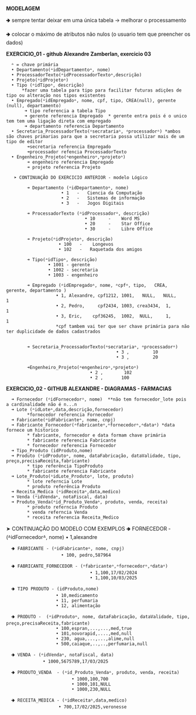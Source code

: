**MODELAGEM**

🢂 sempre tentar deixar em uma única tabela -> melhorar o processamento

🢂 colocar o máximo de atributos não nulos (o usuario tem que preencher os dados)
  
**EXERCICIO_01 - github Alexandre Zamberlan, exercicio 03**
      
      ᐞ = chave primária
      • Departamento(ᐞidDepartamentoᐞ, nome)
      • ProcessadorTexto(ᐞidProcessadorTextoᐞ,descrição)
      • Projeto(ᐞidProjetoᐞ)
      • Tipo (ᐞidTipoᐞ, descrição)
          *fazer uma tabela para tipo para facilitar futuras adiçôes de tipo ou alteração nos tipos existentes
      • Empregado(ᐞidEmpregadoᐞ, nome, cpf, tipo, CREA(null), gerente (null), departamento)  
           ➜ tipo referencia a tabela Tipo
           ➜ gerente referencia Empregado  * gerente entra pois é o unico tem tem uma ligação direta com empregado
           ➜ departamento referencia Departamento
      • Secretaria_ProcessadorTexto(ᐞsecratariaᐞ, ᐞprocessadorᐞ) *ambos são chaves primarias para que a secretaria possa utilizar mais de um tipo de editor
            ➜secretaria referencia Empregado
            ➜processador refencia ProcessadorTexto
      • Engenheiro_Projeto(ᐞengenheiroᐞ,ᐞprojetoᐞ)
            ➜ engenheiro referencia Empregado
            ➜ projeto referencia Projeto

       ➤ CONTINUAÇÃO DO EXERCICIO ANTERIOR - modelo Lógico
   
            ➜ Departamento (ᐞidDepartamentoᐞ, nome)
                         • 1   -   Ciencia da Computação
                         • 2   -   Sistemas de informação
                         • 3   -   Jogos Digitais

            ➜ ProcessadorTexto (ᐞidProcessadorᐞ, descrição)
                                  • 10     -    Word MS
                                  • 20     -    Star Office
                                  • 30     -    Libre Office

            ➜ Projeto(ᐞidProjetoᐞ, descrição)
                        • 100   -    Longevos
                        • 102   -   Raquetada dos amigos

            ➜ Tipo(ᐞidTipoᐞ, descrição)
                    • 1001 - gerente
                    • 1002 - secretaria
                    • 1003 - engenheiro

            ➜ Empregado (ᐞidEmpregadoᐞ, nome, ᐞcpfᐞ, tipo,   CREA,  gerente, departamento ) 
                       • 1, Alexandre, cpf1212, 1001,   NULL,   NULL,     1
                       • 2, Pedro,     cpf2434, 1003, crea3434,  1,       1
                       • 3, Eric,    cpf36245,  1002,  NULL,     1,       1
                       *cpf tambem vai ter que ser chave primária para não ter duplicidade de dados cadastrados


            ➜ Secretaria_ProcessadorTexto(ᐞsecratariaᐞ, ᐞprocessadorᐞ)
                                              • 3 ,         10
                                              • 3 ,         20

            ➜Engenheiro_Projeto(ᐞengenheiroᐞ,ᐞprojetoᐞ)
                                    • 2 ,        102
                                    • 2 ,       100


**EXERCICIO_02 - GITHUB ALEXANDRE - DIAGRAMAS - FARMACIAS**
 
      ➜ Fornecedor (ᐞidFornecedorᐞ, nome)  **não tem fornecedor_lote pois a cardinalidade não é n...n
      ➜ Lote (ᐞidLoteᐞ,data,descrição,fornecedor)
            *fornecedor referencia Fornecedor
      ➜ Fabricante(ᐞidFabricanteᐞ, nome, cnpj)
      ➜ Fabricante_Fornecedor(ᐞfabricanteᐞ,ᐞfornecedorᐞ,ᐞdataᐞ) *data fornece um historico
            * fabricante, fornecedor e data formam chave primária
            * fabricante referencia Fabricante 
            * fornecedor referencia Fornecedor
      ➜ Tipo_Produto (idProduto,nome)
      ➜ Produto (ᐞidProdutoᐞ, nome, dataFabricação, dataValidade, tipo, preço,precisaReceita,fabricante)    
            * tipo referência TipoProduto
            * fabricante referencia Fabricante
      ➜ Lote_Produto(ᐞidLote_Produtoᐞ, lote, produto)
            * lote referncia Lote 
            * produto referência Produto
      ➜ Receita_Medica (ᐞidReceitaᐞ,data,medico)
      ➜ Venda (ᐞidVendaᐞ, notaFiscal, data) 
      ➜ Produto_Venda(ᐞid_Produto_Vendaᐞ, produto, venda, receita)
            * produto referncia Produto
            * venda referncia Venda
            * receita referencia Receita_Medico
            
  ➤ CONTINUAÇÃO DO MODELO COM EXEMPLOS
      🢂 FORNECEDOR - (ᐞidFornecedorᐞ, nome)
                           •  1,alexandre

      🢂 FABRICANTE - (ᐞidFabricanteᐞ, nome, cnpj)
                         • 100, pedro,587964

      🢂 FABRICANTE_FORNECEDOR - (ᐞfabricanteᐞ,ᐞfornecedorᐞ,ᐞdataᐞ)
                                    • 1,100,17/02/2024
                                    • 1,100,10/03/2025

      🢂 TIPO PRODUTO - (idProduto,nome)
                       • 10,medicamento
                       • 11, perfumaria
                       • 12, alimentação

      🢂 PRODUTO -  (ᐞidProdutoᐞ, nome, dataFabricação, dataValidade, tipo, preço,precisaReceita,fabricante) 
                       • 100,espran,...,...,med,true
                       • 101,novorapid,....,med,null
                       • 230, agua,...,...,alime,null
                       • 500,caiaque,..,..,perfumaria,null

      🢂 VENDA - (ᐞidVendaᐞ, notaFiscal, data)
                  • 1000,5675789,17/03/2025

      🢂 PRODUTO_VENDA  - (ᐞid_Produto_Vendaᐞ, produto, venda, receita)
                             • 1000,100,700
                             • 1000,101,NULL
                             • 1000,230,NULL

      🢂 RECEITA_MEDICA - (ᐞidReceitaᐞ,data,medico)
                        • 700,17/02/2025,veronesse


    
